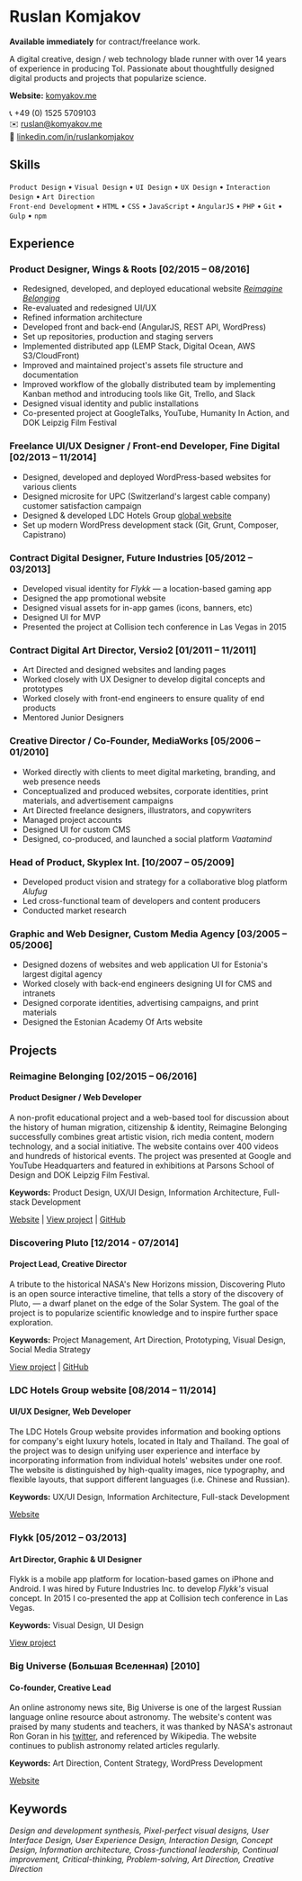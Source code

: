 # Ruslan Komjakov

**Available immediately** for contract/freelance work.

A digital creative, design / web technology blade runner with over 14 years of 
experience in producing ToI. Passionate about thoughtfully designed digital products and projects that popularize science.

**Website:** [komyakov.me](http://komyakov.me/)

:telephone_receiver: +49 (0) 1525 5709103  
:envelope: ruslan@komyakov.me  
:link: [linkedin.com/in/ruslankomjakov](https://www.linkedin.com/in/ruslankomjakov)

## Skills 
`Product Design` • `Visual Design` • `UI Design` • `UX Design` • `Interaction Design` • `Art Direction`  
`Front-end Development` • `HTML` • `CSS` • `JavaScript` • `AngularJS` • `PHP` • `Git` • `Gulp` • `npm`

## Experience

### Product Designer, Wings & Roots [02/2015 – 08/2016]
*   Redesigned, developed, and deployed educational website [*Reimagine Belonging*](https://reimaginebelonging.org)
*   Re-evaluated and redesigned UI/UX
*   Refined information architecture
*   Developed front and back-end (AngularJS, REST API, WordPress)
*   Set up repositories, production and staging servers
*   Implemented distributed app (LEMP Stack, Digital Ocean, AWS S3/CloudFront)
*   Improved and maintained project's assets file structure and documentation
*   Improved workflow of the globally distributed team by implementing Kanban method and introducing tools like Git, Trello, and Slack
*   Designed visual identity and public installations
*   Co-presented project at GoogleTalks, YouTube, Humanity In Action, and DOK Leipzig Film Festival

### Freelance UI/UX Designer / Front-end Developer, Fine Digital [02/2013 – 11/2014]
*   Designed, developed and deployed WordPress-based websites for various clients
*   Designed microsite for UPC (Switzerland's largest cable company) customer satisfaction campaign  
*   Designed & developed LDC Hotels Group [global website](http://www.ldcitalianhotels.com) 
*   Set up modern WordPress development stack (Git, Grunt, Composer, Capistrano)

### Contract Digital Designer, Future Industries [05/2012 – 03/2013]
*   Developed visual identity for *Flykk* — a location-based gaming app
*   Designed the app promotional website
*   Designed visual assets for in-app games (icons, banners, etc)
*   Designed UI for MVP
*   Presented the project at Collision tech conference in Las Vegas in 2015

### Contract Digital Art Director, Versio2 [01/2011 – 11/2011]
*   Art Directed and designed websites and landing pages
*   Worked closely with UX Designer to develop digital concepts and prototypes
*   Worked closely with front-end engineers to ensure quality of end products 
*   Mentored Junior Designers

### Creative Director / Co-Founder, MediaWorks [05/2006 – 01/2010]
*   Worked directly with clients to meet digital marketing, branding, and web presence needs
*   Conceptualized and produced websites, corporate identities, print materials, and advertisement campaigns 
*   Art Directed freelance designers, illustrators, and copywriters
*   Managed project accounts
*   Designed UI for custom CMS
*   Designed, co-produced, and launched a social platform *Vaatamind*

### Head of Product, Skyplex Int. [10/2007 – 05/2009]
*   Developed product vision and strategy for a collaborative blog platform *Alufug*
*   Led cross-functional team of developers and content producers
*   Conducted market research

### Graphic and Web Designer, Custom Media Agency [03/2005 – 05/2006]
*   Designed dozens of websites and web application UI for Estonia's largest digital agency
*   Worked closely with back-end engineers designing UI for CMS and intranets
*   Designed corporate identities, advertising campaigns, and print materials
*   Designed the Estonian Academy Of Arts website

## Projects

### Reimagine Belonging [02/2015 – 06/2016]
#### Product Designer / Web Developer
A non-profit educational project and a web-based tool for discussion about the history of human migration, citizenship & identity, Reimagine Belonging successfully combines great artistic vision, rich media content, modern technology, and a social initiative. The website contains over 400 videos and hundreds of historical events. The project was presented at Google and YouTube Headquarters and featured in exhibitions at Parsons School of Design and DOK Leipzig Film Festival.

**Keywords:** Product Design, UX/UI Design, Information Architecture, Full-stack Development

[Website](https://reimaginebelonging.org) |
[View project](http://komyakov.me/reimagine-belonging) |
[GitHub](https://github.com/rslnk/reimagine-belonging)

### Discovering Pluto [12/2014 - 07/2014]
#### Project Lead, Creative Director
A tribute to the historical NASA's New Horizons mission, Discovering Pluto is an open source interactive timeline, that tells a story of the discovery of Pluto, — a dwarf planet on the edge of the Solar System. The goal of the project is to popularize scientific knowledge and to inspire further space exploration.

**Keywords:** Project Management, Art Direction, Prototyping, Visual Design, Social Media Strategy

[View project](http://komyakov.me/discovering-pluto) |
[GitHub](https://github.com/rslnk/discovering-pluto)

### LDC Hotels Group website [08/2014 – 11/2014]
#### UI/UX Designer, Web Developer

The LDC Hotels Group website provides information and booking options for company's eight luxury hotels, located in Italy and Thailand. The goal of the project was to design unifying user experience and interface by incorporating information from individual hotels' websites under one roof. The website is distinguished by high-quality images, nice typography, and flexible layouts, that support different languages (i.e. Chinese and Russian).

**Keywords:** UX/UI Design, Information Architecture, Full-stack Development

[Website](http://www.ldcitalianhotels.com)

### Flykk [05/2012 – 03/2013]
#### Art Director, Graphic & UI Designer
Flykk is a mobile app platform for location-based games on iPhone and Android. I was hired by Future Industries Inc. to develop *Flykk's* visual concept. In 2015 I co-presented the app at Collision tech conference in Las Vegas.

**Keywords:** Visual Design, UI Design

[View project](http://komyakov.me/flykk)

### Big Universe (Большая Вселенная) [2010]
#### Co-founder, Creative Lead

An online astronomy news site, Big Universe is one of the largest Russian language online resource about astronomy. The website's content was praised by many students and teachers, it was thanked by NASA's astronaut Ron Goran in his [twitter](https://twitter.com/Astro_Ron/status/144041752800657408), and referenced by Wikipedia. The website continues to publish astronomy related articles regularly.

**Keywords:** Art Direction, Content Strategy, WordPress Development

[Website](http://biguniverse.ru)

## Keywords
*Design and development synthesis, Pixel-perfect visual designs, User Interface 
Design, User Experience Design, Interaction Design, Concept Design, Information architecture, Cross-functional leadership, Continual improvement, 
Critical-thinking, Problem-solving, Art Direction, Creative Direction*
